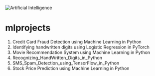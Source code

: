 ![Artificial Intelligence](https://serokell.io/files/zx/zxwju3ha.Machine-learning-vs-deep-learning.jpg)
# mlprojects
 1. Credit Card Fraud Detection using Machine Learning in Python
 2. Identifying handwritten digits using Logistic Regression in PyTorch
 3. Movie Recommendation System using Machine Learning in Python
 4. Recognizing_HandWritten_Digits_in_Python
 5. SMS_Spam_Detection_using_TensorFlow_in_Python
 6. Stock Price Prediction using Machine Learning in Python
